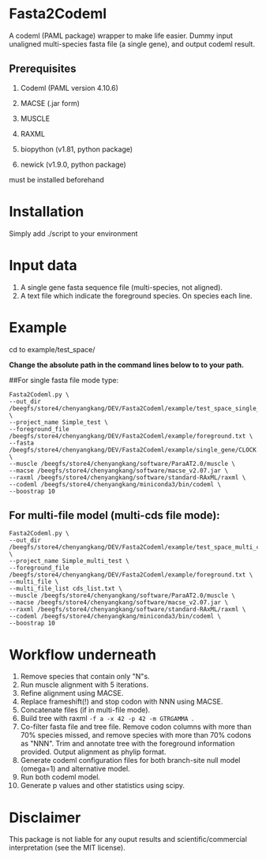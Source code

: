 # Fasta2Codeml
A codeml (PAML package) wrapper to make life easier. Dummy input unaligned multi-species fasta file (a single gene), and output codeml result.

## Prerequisites
1. Codeml (PAML version 4.10.6)
2. MACSE (.jar form)
3. MUSCLE
4. RAXML

5. biopython (v1.81, python package)
6. newick (v1.9.0, python package)

must be installed beforehand

# Installation
Simply add ./script to your environment


# Input data
1. A single gene fasta sequence file (multi-species, not aligned).
2. A text file which indicate the foreground species. On species each line.


# Example
cd to example/test_space/

**Change the absolute path in the command lines below to to your path.**

##For single fasta file mode
type:
```
Fasta2Codeml.py \
--out_dir /beegfs/store4/chenyangkang/DEV/Fasta2Codeml/example/test_space_single_gene \
--project_name Simple_test \
--foreground_file /beegfs/store4/chenyangkang/DEV/Fasta2Codeml/example/foreground.txt \
--fasta /beegfs/store4/chenyangkang/DEV/Fasta2Codeml/example/single_gene/CLOCK.fasta \
--muscle /beegfs/store4/chenyangkang/software/ParaAT2.0/muscle \
--macse /beegfs/store4/chenyangkang/software/macse_v2.07.jar \
--raxml /beegfs/store4/chenyangkang/software/standard-RAxML/raxml \
--codeml /beegfs/store4/chenyangkang/miniconda3/bin/codeml \
--boostrap 10
```

## For multi-file model (multi-cds file mode):
```
Fasta2Codeml.py \
--out_dir /beegfs/store4/chenyangkang/DEV/Fasta2Codeml/example/test_space_multi_cds \
--project_name Simple_multi_test \
--foreground_file /beegfs/store4/chenyangkang/DEV/Fasta2Codeml/example/foreground.txt \
--multi_file \
--multi_file_list cds_list.txt \
--muscle /beegfs/store4/chenyangkang/software/ParaAT2.0/muscle \
--macse /beegfs/store4/chenyangkang/software/macse_v2.07.jar \
--raxml /beegfs/store4/chenyangkang/software/standard-RAxML/raxml \
--codeml /beegfs/store4/chenyangkang/miniconda3/bin/codeml \
--boostrap 10
```

# Workflow underneath
1. Remove species that contain only "N"s.
2. Run muscle alignment with 5 iterations.
3. Refine alignment using MACSE.
4. Replace frameshift(!) and stop codon with NNN using MACSE.
5. Concatenate files (if in multi-file mode).
6. Build tree with raxml `-f a -x 42 -p 42 -m GTRGAMMA `.
7. Co-filter fasta file and tree file. Remove codon columns with more than 70% species missed, and remove species with more than 70% codons as "NNN". Trim and annotate tree with the foreground information provided. Output alignment as phylip format.
8. Generate codeml configuration files for both branch-site null model (omega=1) and alternative model.
9. Run both codeml model.
10. Generate p values and other statistics using scipy.


# Disclaimer
This package is not liable for any ouput results and scientific/commercial interpretation (see the MIT license).
